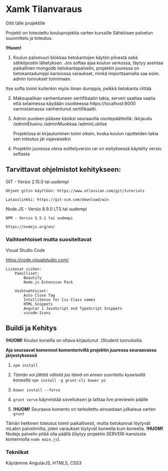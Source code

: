 # Xamk Tilanvaraus
Gitti tälle projektille

Projekti on toteutettu kouluprojektia varten kurssille Sähköisen palvelun suunnittelu ja toteutus.

**!Huom!**

1. Koulun palomuuri blokkaa tietokantojen käytön pilvestä sekä sähköpostin lähetyksen. Jos softaa ajaa koulun verkossa, täytyy asentaa paikallinen mongodb tietokantapalvelin, projektin juuressa on tietokantadumppi kansiossa varaukset, minkä importtaamalla saa esim. admin tunnukset toimimaan. 

Itse softa toimii kuitenkin myös ilman dumppia, pelkkä tietokanta riittää.

2. Maksupalikan vanhentuneen sertifikaatin takia, serveri saattaa vaatia että selaimessa käydään osoitteessa https://localhost:8000 varmistamassa vanhentunut sertifikaatti.

3. Admin puoleen pääsee käsiksi seuraavilla osoitepäätteillä:
    /kirjaudu
    /adminEtusivu
    /adminMuokkaa
    /adminLukitse
    
    Projektissa ei kirjautuminen toimi oikein, koska koulun rajotteiden takia sen toteutus jäi vajavaiseksi

4. Projektin juuressa oleva esittelyversio.rar on esityksessä käytetty versio softasta

## Tarvittavat ohjelmistot kehitykseen:

GIT - Versio 2.15.0 tai uudempi

    Ohjeet gitin käyttöön: https://www.atlassian.com/git/tutorials

    Latauslinkki: https://git-scm.com/download/win

Node.JS - Versio 8.9.0 LTS tai uudempi

    NPM - Versio 5.5.1 tai uudempi

    https://nodejs.org/en/

### Vaihtoehtoiset mutta suositeltavat

Visual Studio Code
    
https://code.visualstudio.com/

    Lisäosat siihen:
        Pakolliset:
            Beautify
            Node.js Extension Pack

        Vaihtoehtoiset:
            Auto Close Tag
            IntelliSense for Css Class names
            HTML Snippets
            Angular 1 JavaScript and TypeScript Snippets
            vscode-Icons

## Buildi ja Kehitys

**!HUOM!**
Koulun koneilla on oltava kirjautunut .\Student tunnuksilla

**Aja seuraavat komennot komentorivillä projektin juuressa seuraavassa järjestyksessä**
1. `npm install`

2. _Tämän voi jättää välistä jos tämä on ennen suoritettu      kyseisellä koneella_ `npm install -g grunt-cli bower yo` 

3. `bower install --force`

4. `grunt serve` käynnistää sovelluksen ja laittaa live previewin päälle

5. **!HUOM!** Seuraava komento on tarkoitettu ainoastaan julkaisua varten `grunt` 

Tämän hetkinen toteutus toimii paikallisesti, mutta tietokannat löytyvät mLabin palvelimilta, joten varaukset löytyvät koneella kuin koneella. **!HUOM!** Nodejs palvelin pitää olla päällä (löytyy projektin SERVERI-kansiosta komennolla `node main.js`).

### Tekniikat

Käytämme AngularJS, HTML5, CSS3
